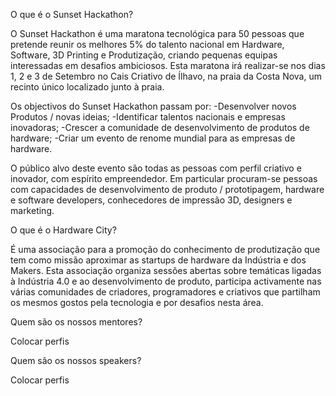 O que é o Sunset Hackathon?

O Sunset Hackathon é uma maratona tecnológica para 50 pessoas que pretende reunir os melhores 5% do talento nacional em Hardware, Software, 3D Printing e Produtização, criando pequenas equipas interessadas em desafios ambiciosos. Esta maratona irá realizar-se nos dias 1, 2 e 3 de Setembro no Cais Criativo de Ílhavo, na praia da Costa Nova, um recinto único localizado junto à praia. 

Os objectivos do Sunset Hackathon passam por:
-Desenvolver novos Produtos  / novas ideias;
-Identificar talentos nacionais e empresas inovadoras;
-Crescer a comunidade de desenvolvimento de produtos de hardware;
-Criar um evento de renome mundial para as empresas de hardware.

O público alvo deste evento são todas as pessoas com perfil criativo e inovador, com espírito empreendedor. Em particular procuram-se pessoas com capacidades de desenvolvimento de produto / prototipagem, hardware e software developers, conhecedores de impressão 3D, designers e marketing.

O que é o Hardware City?

É uma associação para a promoção do conhecimento de produtização que  tem como missão aproximar as startups de hardware da Indústria e dos Makers. Esta associação organiza sessões abertas sobre temáticas ligadas à Indústria 4.0 e ao desenvolvimento de produto, participa activamente nas várias comunidades de criadores, programadores e criativos que partilham os mesmos gostos pela tecnologia e por desafios nesta área.

Quem são os nossos mentores?

Colocar perfis

Quem são os nossos speakers?

Colocar perfis
